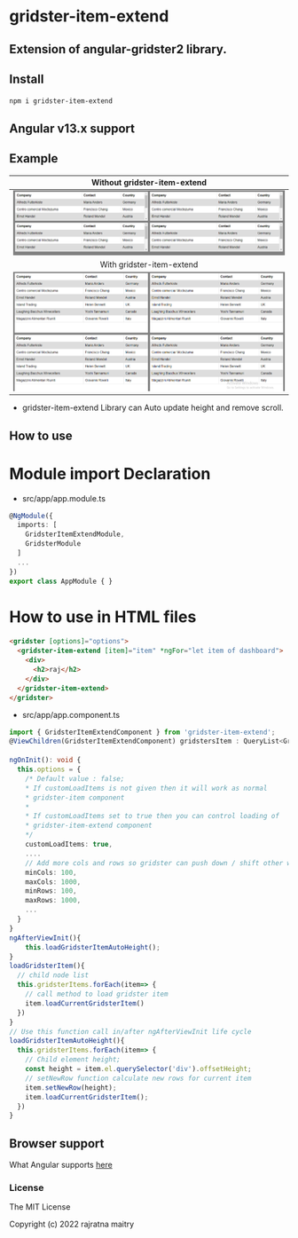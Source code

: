 # gridster-item-extend
## Extension of angular-gridster2 library.
## Install

`npm i gridster-item-extend`

## Angular v13.x support
## Example
Without gridster-item-extend    |
:-------------------------:|
![normal gridster-item](assets/normalGrid.jpg)  |
With gridster-item-extend    |
![auto gridster-item](assets/autoGridster.jpg) |

* gridster-item-extend Library can Auto update height and remove scroll.

## How to use
# Module import Declaration
  * src/app/app.module.ts
  ```typescript
  @NgModule({
    imports: [
      GridsterItemExtendModule,
      GridsterModule
    ]
    ...
  })
  export class AppModule { }
  ```  
  # How to use in HTML files
  ```html
  <gridster [options]="options">
    <gridster-item-extend [item]="item" *ngFor="let item of dashboard">
      <div>
        <h2>raj</h2>
      </div>
    </gridster-item-extend>
  </gridster>
  ```
  * src/app/app.component.ts
  ```typescript
  import { GridsterItemExtendComponent } from 'gridster-item-extend';
  @ViewChildren(GridsterItemExtendComponent) gridstersItem : QueryList<GridsterItemExtendComponent>;

  ngOnInit(): void {
    this.options = {
      /* Default value : false;
      * If customLoadItems is not given then it will work as normal 
      * gridster-item component
      * 
      * If customLoadItems set to true then you can control loading of
      * gridster-item-extend component
      */
      customLoadItems: true,
      ....
      // Add more cols and rows so gridster can push down / shift other widgets
      minCols: 100,
      maxCols: 1000,
      minRows: 100,
      maxRows: 1000,
      ...
    }
  }
  ngAfterViewInit(){
      this.loadGridsterItemAutoHeight();
  }
  loadGridsterItem(){
    // child node list 
    this.gridsterItems.forEach(item=> {
      // call method to load gridster item
      item.loadCurrentGridsterItem()
    })
  }
  // Use this function call in/after ngAfterViewInit life cycle
  loadGridsterItemAutoHeight(){
    this.gridsterItems.forEach(item=> {
      // Child element height;
      const height = item.el.querySelector('div').offsetHeight;
      // setNewRow function calculate new rows for current item
      item.setNewRow(height);
      item.loadCurrentGridsterItem();
    })
  }
  ```
## Browser support

What Angular supports [here](https://github.com/angular/angular)

### License

The MIT License

Copyright (c) 2022 rajratna maitry
